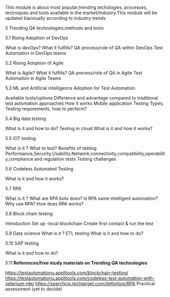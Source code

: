 This module is about most popular,trending techologies, processes, techniques and tools available in the market/industry.This module will be updated biannually according to industry trends

5	Trending QA technologies,methods and tools

5.1 Rising Adoption  of DevOps 

What is devOps?
What it fulfills?
QA process/role of QA within DevOps
Test Automation in DevOps teams

5.2 Rising Adoption of Agile

What is Agile?
What it fulfills?
QA process/role of QA in Agile
Test Automation in Agile Teams

5.3 ML and Artificial intelligence Adoption for Test Automation

Available tools/options
Difference and advantage compared to traditional test automation approaches
How it works
Mobile application Testing
Types, Testing requirements, how to perform?

5.4 Big data testing

What is it and how to do?
Testing in cloud
What is it and how it works?

5.5 IOT testing

What is it ? What to test?
Benefits of testing
Performance,Security,Usability,Network,connectivity,compatibility,operability,compliance and regulation tests
Testing challanges

5.6 Codeless Automated Testing

What is it and how it works?

5.7 RPA

What is it ?
What are RPA bots does?
Is RPA same intelligent automation?
Why use RPA?
How does RPA works?

5.8 Block chain testing

Introduction
Set up -local blockchain
Create first contact & run the test

5.9 Data science
What is it ?
ETL testing
What is it and how to do?

5.10 SAP testing

What is it and how to do?

5.11 **References/free study materials on Trending QA technologies**

https://testautomationu.applitools.com/blockchain-testing/
https://testautomationu.applitools.com/codeless-test-automation-with-selenium-ide/
https://searchcio.techtarget.com/definition/RPA
Practical assessment (yet to decide)
